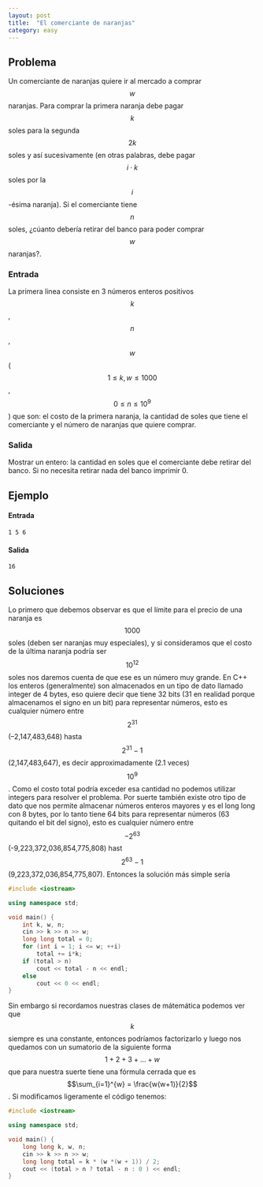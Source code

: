 ```yaml
---
layout: post
title:  "El comerciante de naranjas"
category: easy
---
```


## Problema

Un comerciante de naranjas quiere ir al mercado a comprar $$w$$ naranjas. Para comprar la primera naranja debe pagar $$k$$ soles para la segunda $$2k$$ soles y así sucesivamente (en otras palabras, debe pagar $$i\cdot k$$ soles por la $$i$$-ésima naranja).
Si el comerciante tiene $$n$$ soles, ¿cúanto debería retirar del banco para poder comprar $$w$$ naranjas?.

### Entrada
La primera linea consiste en 3 números enteros positivos $$k$$, $$n$$, $$w$$ ($$1 \leq k, w \leq 1000$$, $$0 \leq n \leq 10^9$$) que son: el costo de la primera naranja, la cantidad de soles que tiene el comerciante y el número de naranjas que quiere comprar.
### Salida
Mostrar un entero: la cantidad en soles que el comerciante debe retirar del banco. Si no necesita retirar nada del banco imprimir 0.

## Ejemplo
#### Entrada
```
1 5 6
```
#### Salida
```
16
```

## Soluciones
Lo primero que debemos observar es que el límite para el precio de una naranja es $$1000$$ soles (deben ser naranjas muy especiales), y si consideramos que el costo de la última naranja podría ser $$10^12$$ soles nos daremos cuenta de que ese es un número muy grande. 
En C++ los enteros (generalmente) son almacenados en un tipo de dato llamado integer de 4 bytes, eso quiere decir que tiene 32 bits (31 en realidad porque almacenamos el signo en un bit) para representar números, esto es cualquier número entre $$2^{31}$$ (–2,147,483,648) hasta $$2^{31}-1$$ (2,147,483,647), es decir approximadamente (2.1 veces) $$10^9$$.
Como el costo total podría exceder esa cantidad no podemos utilizar integers para resolver el problema. Por suerte también existe otro tipo de dato que nos permite almacenar números enteros mayores y es el long long con 8 bytes, por lo tanto tiene 64 bits para representar números (63 quitando el bit del signo), esto es cualquier número entre $$-2^{63}$$ (-9,223,372,036,854,775,808) hast $$2^{63}-1$$ (9,223,372,036,854,775,807).
Entonces la solución más simple sería 
``` cpp
#include <iostream>

using namespace std;

void main() {
	int k, w, n;
	cin >> k >> n >> w;
	long long total = 0;
	for (int i = 1; i <= w; ++i)
		total += i*k;
	if (total > n)
		cout << total - n << endl;
	else
		cout << 0 << endl;
}
```

Sin embargo si recordamos nuestras clases de mátemática podemos ver que $$k$$ siempre es una constante, entonces podríamos factorizarlo y luego nos quedamos con un sumatorio de la siguiente forma $$1 + 2 + 3 + \ldots + w$$ que para nuestra suerte tiene una fórmula cerrada que es $$\sum_{i=1}^{w} = \frac{w(w+1)}{2}$$.
Si modificamos ligeramente el código tenemos:
``` cpp
#include <iostream>

using namespace std;

void main() {
	long long k, w, n;
	cin >> k >> n >> w;
	long long total = k * (w *(w + 1)) / 2;
	cout << (total > n ? total - n : 0 ) << endl;
}
```
